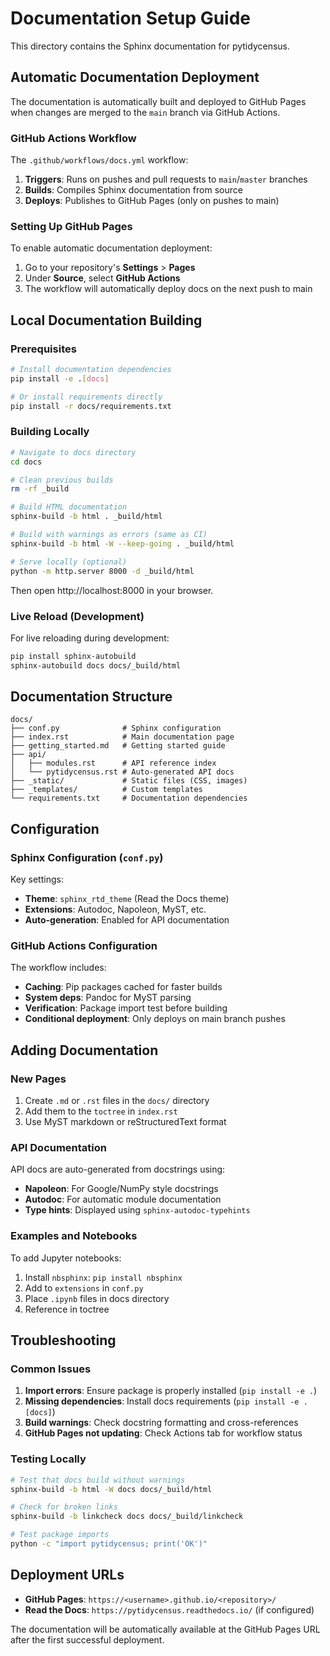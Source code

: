 # Documentation Setup Guide

This directory contains the Sphinx documentation for pytidycensus.

## Automatic Documentation Deployment

The documentation is automatically built and deployed to GitHub Pages when changes are merged to the `main` branch via GitHub Actions.

### GitHub Actions Workflow

The `.github/workflows/docs.yml` workflow:

1. **Triggers**: Runs on pushes and pull requests to `main`/`master` branches
2. **Builds**: Compiles Sphinx documentation from source
3. **Deploys**: Publishes to GitHub Pages (only on pushes to main)

### Setting Up GitHub Pages

To enable automatic documentation deployment:

1. Go to your repository's **Settings** > **Pages**
2. Under **Source**, select **GitHub Actions**
3. The workflow will automatically deploy docs on the next push to main

## Local Documentation Building

### Prerequisites

```bash
# Install documentation dependencies
pip install -e .[docs]

# Or install requirements directly
pip install -r docs/requirements.txt
```

### Building Locally

```bash
# Navigate to docs directory
cd docs

# Clean previous builds
rm -rf _build

# Build HTML documentation
sphinx-build -b html . _build/html

# Build with warnings as errors (same as CI)
sphinx-build -b html -W --keep-going . _build/html

# Serve locally (optional)
python -m http.server 8000 -d _build/html
```

Then open http://localhost:8000 in your browser.

### Live Reload (Development)

For live reloading during development:

```bash
pip install sphinx-autobuild
sphinx-autobuild docs docs/_build/html
```

## Documentation Structure

```
docs/
├── conf.py              # Sphinx configuration
├── index.rst            # Main documentation page
├── getting_started.md   # Getting started guide
├── api/
│   ├── modules.rst      # API reference index
│   └── pytidycensus.rst # Auto-generated API docs
├── _static/             # Static files (CSS, images)
├── _templates/          # Custom templates
└── requirements.txt     # Documentation dependencies
```

## Configuration

### Sphinx Configuration (`conf.py`)

Key settings:
- **Theme**: `sphinx_rtd_theme` (Read the Docs theme)
- **Extensions**: Autodoc, Napoleon, MyST, etc.
- **Auto-generation**: Enabled for API documentation

### GitHub Actions Configuration

The workflow includes:
- **Caching**: Pip packages cached for faster builds
- **System deps**: Pandoc for MyST parsing
- **Verification**: Package import test before building
- **Conditional deployment**: Only deploys on main branch pushes

## Adding Documentation

### New Pages

1. Create `.md` or `.rst` files in the `docs/` directory
2. Add them to the `toctree` in `index.rst`
3. Use MyST markdown or reStructuredText format

### API Documentation

API docs are auto-generated from docstrings using:
- **Napoleon**: For Google/NumPy style docstrings
- **Autodoc**: For automatic module documentation
- **Type hints**: Displayed using `sphinx-autodoc-typehints`

### Examples and Notebooks

To add Jupyter notebooks:

1. Install `nbsphinx`: `pip install nbsphinx`
2. Add to `extensions` in `conf.py`
3. Place `.ipynb` files in docs directory
4. Reference in toctree

## Troubleshooting

### Common Issues

1. **Import errors**: Ensure package is properly installed (`pip install -e .`)
2. **Missing dependencies**: Install docs requirements (`pip install -e .[docs]`)
3. **Build warnings**: Check docstring formatting and cross-references
4. **GitHub Pages not updating**: Check Actions tab for workflow status

### Testing Locally

```bash
# Test that docs build without warnings
sphinx-build -b html -W docs docs/_build/html

# Check for broken links
sphinx-build -b linkcheck docs docs/_build/linkcheck

# Test package imports
python -c "import pytidycensus; print('OK')"
```

## Deployment URLs

- **GitHub Pages**: `https://<username>.github.io/<repository>/`
- **Read the Docs**: `https://pytidycensus.readthedocs.io/` (if configured)

The documentation will be automatically available at the GitHub Pages URL after the first successful deployment.
